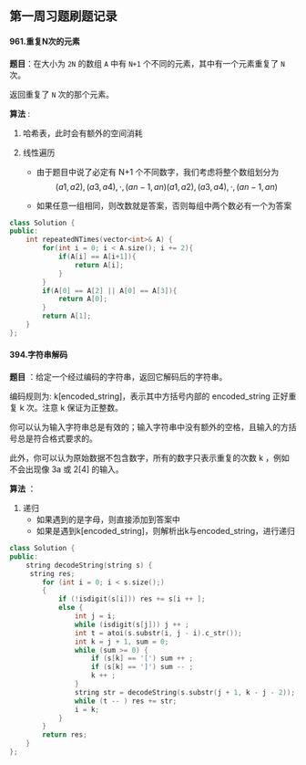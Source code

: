## 第一周习题刷题记录

#### 961.重复N次的元素

**题目**：在大小为 `2N` 的数组 `A` 中有 `N+1` 个不同的元素，其中有一个元素重复了 `N` 次。

返回重复了 `N` 次的那个元素。

**算法** :

1. 哈希表，此时会有额外的空间消耗

2. 线性遍历

   - 由于题目中说了必定有 N+1 个不同数字，我们考虑将整个数组划分为 
     $$
     (a1,a2),(a3,a4),⋅,(an−1,an)(a1,a2),(a3,a4),⋅,(an−1,an)
     $$

   - 如果任意一组相同，则改数就是答案，否则每组中两个数必有一个为答案


~~~cpp
class Solution {
public:
    int repeatedNTimes(vector<int>& A) {
        for(int i = 0; i < A.size(); i += 2){
            if(A[i] == A[i+1]){
                return A[i];
            }
        }
        if(A[0] == A[2] || A[0] == A[3]){
            return A[0];
        }
        return A[1];
    }
};
~~~

####  394.字符串解码

**题目** ：给定一个经过编码的字符串，返回它解码后的字符串。

编码规则为: k[encoded_string]，表示其中方括号内部的 encoded_string 正好重复 k 次。注意 k 保证为正整数。

你可以认为输入字符串总是有效的；输入字符串中没有额外的空格，且输入的方括号总是符合格式要求的。

此外，你可以认为原始数据不包含数字，所有的数字只表示重复的次数 k ，例如不会出现像 3a 或 2[4] 的输入。

**算法** ：

1. 递归
   - 如果遇到的是字母，则直接添加到答案中
   - 如果是遇到k[encoded_string]，则解析出k与encoded_string，进行递归

~~~cpp
class Solution {
public:
    string decodeString(string s) {
     string res;
        for (int i = 0; i < s.size();)
        {
            if (!isdigit(s[i])) res += s[i ++ ];
            else {
                int j = i;
                while (isdigit(s[j])) j ++ ;
                int t = atoi(s.substr(i, j - i).c_str());
                int k = j + 1, sum = 0;
                while (sum >= 0) {
                    if (s[k] == '[') sum ++ ;
                    if (s[k] == ']') sum -- ;
                    k ++ ;
                }
                string str = decodeString(s.substr(j + 1, k - j - 2));
                while (t -- ) res += str;
                i = k;
            }
        }
        return res;
    }
};
~~~

